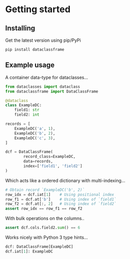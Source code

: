 # Getting started

## Installing

Get the latest version using pip/PyPi

```shell
pip install dataclassframe
```

## Example usage

A container data-type for dataclasses...
```python
from dataclasses import dataclass
from dataclassframe import DataClassFrame

@dataclass
class ExampleDC:
    field1: str
    field2: int

records = [
    ExampleDC('a', 1),
    ExampleDC('b', 2),
    ExampleDC('c', 3),
]

dcf = DataClassFrame(
        record_class=ExampleDC,
        data=records,
        index=['field1', 'field2']
)
```

Which acts like a ordered dictionary with multi-indexing...
```python
# Obtain record `ExampleDC('b', 2)`
row_idx = dcf.iat[1]    # Using positional index
row_f1 = dcf.at['b']    # Using index of `field1`
row_f2 = dcf.at[:, 2]   # Using index of `field2`
assert row_idx == row_f1 == row_f2
```

With bulk operations on the columns..
```python
assert dcf.cols.field2.sum() == 6
```

Works nicely with Python 3 type hints...
```python
dcf: DataClassFrame[ExampleDC]
dcf.iat[1]: ExampleDC
```
